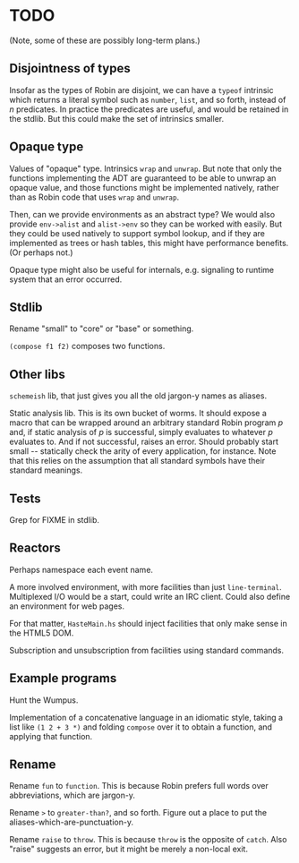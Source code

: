 TODO
====

(Note, some of these are possibly long-term plans.)

Disjointness of types
---------------------

Insofar as the types of Robin are disjoint, we can have a
`typeof` intrinsic which returns a literal symbol such as
`number`, `list`, and so forth, instead of _n_ predicates.
In practice the predicates are useful, and would be retained
in the stdlib.  But this could make the set of intrinsics smaller.

Opaque type
-----------

Values of "opaque" type.  Intrinsics `wrap` and `unwrap`.  But note
that only the functions implementing the ADT are guaranteed to be able
to unwrap an opaque value, and those functions might be implemented
natively, rather than as Robin code that uses `wrap` and `unwrap`.

Then, can we provide environments as an abstract type?  We would
also provide `env->alist` and `alist->env` so they can be worked
with easily.  But they could be used natively to support symbol
lookup, and if they are implemented as trees or hash tables, this
might have performance benefits.  (Or perhaps not.)

Opaque type might also be useful for internals, e.g. signaling
to runtime system that an error occurred.

Stdlib
------

Rename "small" to "core" or "base" or something.

`(compose f1 f2)` composes two functions.

Other libs
----------

`schemeish` lib, that just gives you all the old jargon-y names
as aliases.

Static analysis lib.  This is its own bucket of worms.  It should
expose a macro that can be wrapped around an arbitrary standard
Robin program _p_ and, if static analysis of _p_ is successful,
simply evaluates to whatever _p_ evaluates to.  And if not
successful, raises an error.  Should probably start small --
statically check the arity of every application, for instance.
Note that this relies on the assumption that all standard symbols
have their standard meanings.

Tests
-----

Grep for FIXME in stdlib.

Reactors
--------

Perhaps namespace each event name.

A more involved environment, with more facilities than just
`line-terminal`.  Multiplexed I/O would be a start, could write an
IRC client.  Could also define an environment for web pages.

For that matter, `HasteMain.hs` should inject facilities that
only make sense in the HTML5 DOM.

Subscription and unsubscription from facilities using standard commands.

Example programs
----------------

Hunt the Wumpus.

Implementation of a concatenative language in an idiomatic style,
taking a list like `(1 2 + 3 *)` and folding `compose` over it to
obtain a function, and applying that function.

Rename
------

Rename `fun` to `function`.  This is because Robin prefers full words
over abbreviations, which are jargon-y.

Rename `>` to `greater-than?`, and so forth.  Figure out a place to
put the aliases-which-are-punctuation-y.

Rename `raise` to `throw`.  This is because `throw` is the opposite
of `catch`.  Also "raise" suggests an error, but it might be merely a
non-local exit.
